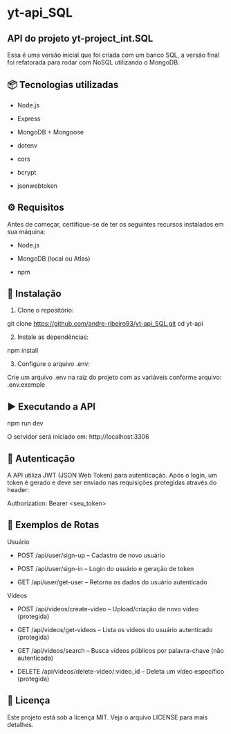# yt-api_SQL

## API do projeto yt-project_int.SQL

Essa é uma versão inicial que foi criada com um banco SQL, a versão final foi refatorada para rodar com NoSQL utilizando o MongoDB.


## 📦 Tecnologias utilizadas

  - Node.js

  - Express

  - MongoDB + Mongoose

  - dotenv

  - cors

  - bcrypt

  - jsonwebtoken


## ⚙️ Requisitos

Antes de começar, certifique-se de ter os seguintes recursos instalados em sua máquina:

  - Node.js

  - MongoDB (local ou Atlas)

  - npm


## 🚀 Instalação

1. Clone o repositório:

  git clone https://github.com/andre-ribeiro93/yt-api_SQL.git
  cd yt-api

2. Instale as dependências:

  npm install

3. Configure o arquivo .env:

Crie um arquivo .env na raiz do projeto com as variáveis conforme arquivo:
.env.exemple


## ▶️ Executando a API

  npm run dev

O servidor será iniciado em: http://localhost:3306


## 🔐 Autenticação

A API utiliza JWT (JSON Web Token) para autenticação. Após o login, um token é gerado e deve ser enviado nas requisições protegidas através do header:

Authorization: Bearer <seu_token>


## 📡 Exemplos de Rotas
Usuário

  - POST /api/user/sign-up – Cadastro de novo usuário

  - POST /api/user/sign-in – Login do usuário e geração de token

  - GET /api/user/get-user – Retorna os dados do usuário autenticado

Vídeos

  - POST /api/videos/create-video – Upload/criação de novo vídeo (protegida)

  - GET /api/videos/get-videos – Lista os vídeos do usuário autenticado (protegida)

  - GET /api/videos/search – Busca vídeos públicos por palavra-chave (não autenticada)

  - DELETE /api/videos/delete-video/:video_id – Deleta um vídeo específico (protegida)


## 📄 Licença

Este projeto está sob a licença MIT. Veja o arquivo LICENSE para mais detalhes.
